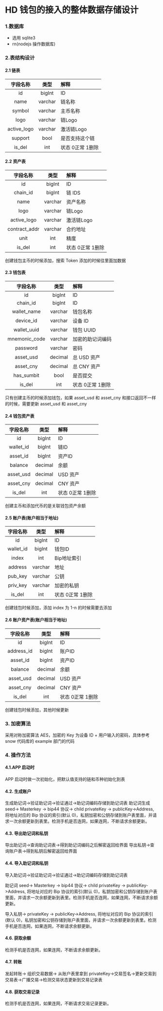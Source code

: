 # HD 钱包的接入的整体数据存储设计

### 1.数据库

- 选用 sqlite3
- rn(nodejs 操作数据库)

### 2.表结构设计

#### 2.1 链表
| 字段名称  |  类型  |   解释 |
|:-------:|:-----:|:--------|
|   id    | bigInt |  ID   |
|   name  | varchar| 链名称 |
|  symbol | varchar| 主币名称 |
|   logo  | varchar| 链Logo |
|active_logo | varchar| 激活链Logo |
| support | bool| 是否支持这个链 |
|  is_del |  int   | 状态 0正常 1删除|

#### 2.2 资产表
| 字段名称  |  类型  |   解释 |
|:-------:|:-----:|:--------|
| id      | bigInt |  ID   |
| chain_id| bigInt | 链 IDS |        
| name    | varchar| 资产名称 | 
| logo    | varchar| 链Logo |
|active_logo| varchar| 激活链Logo |
|contract_addr|varchar|  合约地址|
| unit    | int    |  精度   |
| is_del  |  int   | 状态 0正常 1删除|

创建钱包主币的时候添加，搜索 Token 添加的时候往里面加数据


#### 2.3 钱包表
| 字段名称  |  类型  |   解释 |
|:-------:|:-----:|:--------|
|   id    | bigInt |  ID   |
|chain_id | bigInt |  ID   |
|wallet_name | varchar| 钱包名称 |
|device_id| varchar| 设备 ID |
|wallet_uuid| varchar| 钱包 UUID |
|mnemonic_code  |varchar|  加密的助记词编码 |
|password |varchar|  密码   |
|asset_usd |decimal | 总 USD 资产|
|asset_cny |decimal | 总 CNY 资产|
|has_sumbit | bool | 是否提交 |
|is_del  |  int   | 状态 0正常 1删除|

只有创建主币的时候添加钱包，如果 asset_usd 和 asset_cny 和接口返回不一样的时候，需要更新 asset_usd 和 asset_cny


#### 2.4 钱包资产表
| 字段名称  |  类型  |   解释 |
|:-------:|:-----:|:--------|
| id      | bigInt|   ID   |
| wallet_id| bigInt|  链ID  |
| asset_id| bigInt |  资产ID |
| balance | decimal | 余额 |
| asset_usd |decimal | USD 资产|
| asset_cny |decimal | CNY 资产|
| is_del  |  int  | 状态 0正常 1删除|

创建主币和添加代币的是关联钱包资产余额


#### 2.5 账户表(账户相当于地址)
| 字段名称  |  类型  |   解释 |
|:-------:|:-----:|:--------|
| id      | bigInt|   ID    |
|wallet_id| bigInt|  钱包ID |
| index   |  int  |Bip地址索引|
| address |varchar|   地址   |
| pub_key |varchar|   公钥    |
| priv_key|varchar| 加密的私钥 |
| is_del  |  int  | 状态 0正常 1删除|

创建钱包时候添加，添加 index 为 1-n 的时候需要去添加


#### 2.6 账户资产表(账户相当于地址)
| 字段名称  |  类型  |   解释 |
|:--------:|:-----:|:--------|
| id       | bigInt|   ID    |
|address_id| bigInt|  账户ID |
|asset_id  | bigInt|   资产ID | 
|balance   |decimal| 余额 |
|asset_usd |decimal | USD 资产|
|asset_cny |decimal | CNY 资产|
|is_del    |  int  | 状态 0正常 1删除|

创建钱包时候添加，其他时候更新


### 3. 加密算法

采用对称加密算法 AES，加密的 Key 为设备 ID + 用户输入的密码，具体参考 snow 代码库的 example 部门的代码


### 4. 操作方法


#### 4.1.APP 启动时

APP 启动时做一次初始化，把默认值支持的链和币种初始化到表

#### 4.2. 生成账户

生成助记词->验证助记词->验证通过->助记词编码存储到助记词表
助记词生成 seed-> Masterkey -> bip44 协议-> child privateKey -> publicKey->Address, 将地址对应的 Bip 协议的索引(默认 0)，私钥加密和公钥存储到账户表里面，并请求一次余额更新到表里。检测手机是否连网，如果连网，不断请求余额更新。

#### 4.3. 导出助记词和私钥

导出助记词->查询助记词表->得到助记词编码之后解密返回给界面
导出私钥->查询账户表->得到私钥后解密返回给界面

#### 4.4. 导入助记词和私钥

导入助记词->验证助记词->验证通过->助记词编码存储到助记词表

助记词 seed-> Masterkey -> bip44 协议-> child privateKey -> publicKey->Address, 将地址对应的 Bip 协议的索引(默认 0)，私钥加密和公钥存储到账户表里面，并请求一次余额更新到表里。检测手机是否连网，如果连网，不断请求余额更新。

导入私钥-> privateKey -> publicKey->Address, 将地址对应的 Bip 协议的索引(默认 0)，私钥加密和公钥存储到账户表里面，并请求一次余额更新到表里。检测手机是否连网，如果连网，不断请求余额更新。

#### 4.6. 获取余额

检测手机是否连网，如果连网，不断请求余额更新。

#### 4.7. 转账

发起转账-> 组织交易数据-> 从账户表里拿到 privateKey->交易签名->更新交易到交易表->广播交易->检测交易状态更新到交易记录表

#### 4.8. 获取交易记录

检测手机是否连网，如果连网，不断请求交易记录更新。





